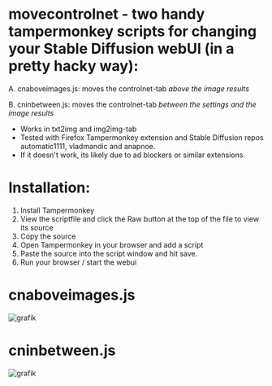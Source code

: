 # movecontrolnet - two handy tampermonkey scripts for changing your Stable Diffusion webUI (in a pretty hacky way):

A. cnaboveimages.js: moves the controlnet-tab _above the image results_

B. cninbetween.js: moves the controlnet-tab _between the settings and the image results_


- Works in txt2img and img2img-tab
- Tested with Firefox Tampermonkey extension and Stable Diffusion repos automatic1111, vladmandic and anapnoe. 
- If it doesn't work, its likely due to ad blockers or similar extensions. 

# Installation:
1. Install Tampermonkey
2. View the scriptfile and click the Raw button at the top of the file to view its source
3. Copy the source
4. Open Tampermonkey in your browser and add a script
5. Paste the source into the script window and hit save.
6. Run your browser / start the webui

# cnaboveimages.js
![grafik](https://user-images.githubusercontent.com/131474336/236500977-c3341ebd-d55d-4951-943c-b69e2e20e2b5.png)

# cninbetween.js
![grafik](https://user-images.githubusercontent.com/131474336/236501202-1c208502-2603-4556-9d35-d31f383dc114.png)
